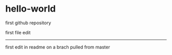 # hello-world
first github repository


first file edit


_____________________

first edit in readme on a brach pulled from master
